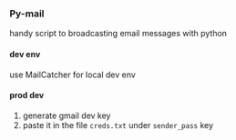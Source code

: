 ### Py-mail

handy script to broadcasting email messages with python

#### dev env 

use MailCatcher for local dev env

#### prod dev

1. generate gmail dev key
2. paste it in the file `creds.txt` under `sender_pass` key
